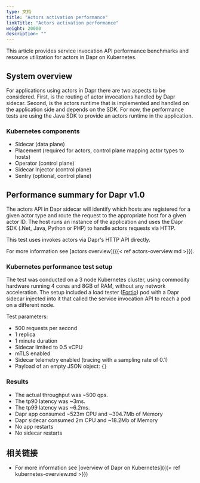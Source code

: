 ```yaml
---
type: 文档
title: "Actors activation performance"
linkTitle: "Actors activation performance"
weight: 20000
description: ""
---
```


This article provides service invocation API performance benchmarks and resource utilization for actors in Dapr on Kubernetes.

## System overview

For applications using actors in Dapr there are two aspects to be considered. First, is the routing of actor invocations handled by Dapr sidecar. Second, is the actors runtime that is implemented and handled on the application side and depends on the SDK. For now, the performance tests are using the Java SDK to provide an actors runtime in the application.

### Kubernetes components

* Sidecar (data plane)
* Placement (required for actors, control plane mapping actor types to hosts)
* Operator (control plane)
* Sidecar Injector (control plane)
* Sentry (optional, control plane)

## Performance summary for Dapr v1.0

The actors API in Dapr sidecar will identify which hosts are registered for a given actor type and route the request to the appropriate host for a given actor ID. The host runs an instance of the application and uses the Dapr SDK (.Net, Java, Python or PHP) to handle actors requests via HTTP.

This test uses invokes actors via Dapr's HTTP API directly.

For more information see [actors overview]({{< ref actors-overview.md >}}).

### Kubernetes performance test setup

The test was conducted on a 3 node Kubernetes cluster, using commodity hardware running 4 cores and 8GB of RAM, without any network acceleration. The setup included a load tester ([Fortio](https://github.com/fortio/fortio)) pod with a Dapr sidecar injected into it that called the service invocation API to reach a pod on a different node.

Test parameters:

* 500 requests per second
* 1 replica
* 1 minute duration
* Sidecar limited to 0.5 vCPU
* mTLS enabled
* Sidecar telemetry enabled (tracing with a sampling rate of 0.1)
* Payload of an empty JSON object: `{}`

### Results

* The actual throughput was ~500 qps.
* The tp90 latency was ~3ms.
* The tp99 latency was ~6.2ms.
* Dapr app consumed ~523m CPU and ~304.7Mb of Memory
* Dapr sidecar consumed 2m CPU and ~18.2Mb of Memory
* No app restarts
* No sidecar restarts

## 相关链接
* For more information see [overview of Dapr on Kubernetes]({{< ref kubernetes-overview.md >}})